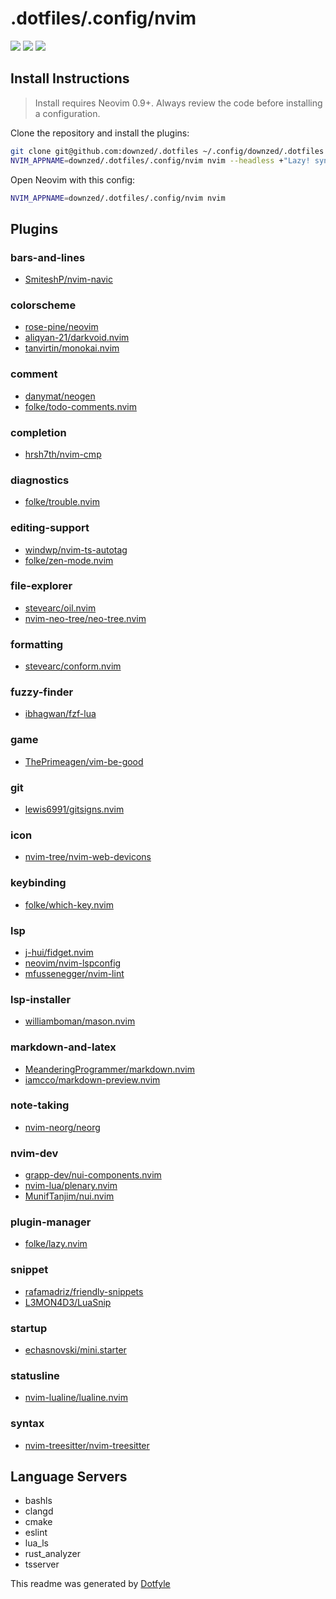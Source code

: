 # .dotfiles/.config/nvim

<a href="https://dotfyle.com/downzed/dotfiles-config-nvim"><img src="https://dotfyle.com/downzed/dotfiles-config-nvim/badges/plugins?style=flat" /></a>
<a href="https://dotfyle.com/downzed/dotfiles-config-nvim"><img src="https://dotfyle.com/downzed/dotfiles-config-nvim/badges/leaderkey?style=flat" /></a>
<a href="https://dotfyle.com/downzed/dotfiles-config-nvim"><img src="https://dotfyle.com/downzed/dotfiles-config-nvim/badges/plugin-manager?style=flat" /></a>


## Install Instructions

 > Install requires Neovim 0.9+. Always review the code before installing a configuration.

Clone the repository and install the plugins:

```sh
git clone git@github.com:downzed/.dotfiles ~/.config/downzed/.dotfiles
NVIM_APPNAME=downzed/.dotfiles/.config/nvim nvim --headless +"Lazy! sync" +qa
```

Open Neovim with this config:

```sh
NVIM_APPNAME=downzed/.dotfiles/.config/nvim nvim
```

## Plugins

### bars-and-lines

+ [SmiteshP/nvim-navic](https://dotfyle.com/plugins/SmiteshP/nvim-navic)
### colorscheme

+ [rose-pine/neovim](https://dotfyle.com/plugins/rose-pine/neovim)
+ [aliqyan-21/darkvoid.nvim](https://dotfyle.com/plugins/aliqyan-21/darkvoid.nvim)
+ [tanvirtin/monokai.nvim](https://dotfyle.com/plugins/tanvirtin/monokai.nvim)
### comment

+ [danymat/neogen](https://dotfyle.com/plugins/danymat/neogen)
+ [folke/todo-comments.nvim](https://dotfyle.com/plugins/folke/todo-comments.nvim)
### completion

+ [hrsh7th/nvim-cmp](https://dotfyle.com/plugins/hrsh7th/nvim-cmp)
### diagnostics

+ [folke/trouble.nvim](https://dotfyle.com/plugins/folke/trouble.nvim)
### editing-support

+ [windwp/nvim-ts-autotag](https://dotfyle.com/plugins/windwp/nvim-ts-autotag)
+ [folke/zen-mode.nvim](https://dotfyle.com/plugins/folke/zen-mode.nvim)
### file-explorer

+ [stevearc/oil.nvim](https://dotfyle.com/plugins/stevearc/oil.nvim)
+ [nvim-neo-tree/neo-tree.nvim](https://dotfyle.com/plugins/nvim-neo-tree/neo-tree.nvim)
### formatting

+ [stevearc/conform.nvim](https://dotfyle.com/plugins/stevearc/conform.nvim)
### fuzzy-finder

+ [ibhagwan/fzf-lua](https://dotfyle.com/plugins/ibhagwan/fzf-lua)
### game

+ [ThePrimeagen/vim-be-good](https://dotfyle.com/plugins/ThePrimeagen/vim-be-good)
### git

+ [lewis6991/gitsigns.nvim](https://dotfyle.com/plugins/lewis6991/gitsigns.nvim)
### icon

+ [nvim-tree/nvim-web-devicons](https://dotfyle.com/plugins/nvim-tree/nvim-web-devicons)
### keybinding

+ [folke/which-key.nvim](https://dotfyle.com/plugins/folke/which-key.nvim)
### lsp

+ [j-hui/fidget.nvim](https://dotfyle.com/plugins/j-hui/fidget.nvim)
+ [neovim/nvim-lspconfig](https://dotfyle.com/plugins/neovim/nvim-lspconfig)
+ [mfussenegger/nvim-lint](https://dotfyle.com/plugins/mfussenegger/nvim-lint)
### lsp-installer

+ [williamboman/mason.nvim](https://dotfyle.com/plugins/williamboman/mason.nvim)
### markdown-and-latex

+ [MeanderingProgrammer/markdown.nvim](https://dotfyle.com/plugins/MeanderingProgrammer/markdown.nvim)
+ [iamcco/markdown-preview.nvim](https://dotfyle.com/plugins/iamcco/markdown-preview.nvim)
### note-taking

+ [nvim-neorg/neorg](https://dotfyle.com/plugins/nvim-neorg/neorg)
### nvim-dev

+ [grapp-dev/nui-components.nvim](https://dotfyle.com/plugins/grapp-dev/nui-components.nvim)
+ [nvim-lua/plenary.nvim](https://dotfyle.com/plugins/nvim-lua/plenary.nvim)
+ [MunifTanjim/nui.nvim](https://dotfyle.com/plugins/MunifTanjim/nui.nvim)
### plugin-manager

+ [folke/lazy.nvim](https://dotfyle.com/plugins/folke/lazy.nvim)
### snippet

+ [rafamadriz/friendly-snippets](https://dotfyle.com/plugins/rafamadriz/friendly-snippets)
+ [L3MON4D3/LuaSnip](https://dotfyle.com/plugins/L3MON4D3/LuaSnip)
### startup

+ [echasnovski/mini.starter](https://dotfyle.com/plugins/echasnovski/mini.starter)
### statusline

+ [nvim-lualine/lualine.nvim](https://dotfyle.com/plugins/nvim-lualine/lualine.nvim)
### syntax

+ [nvim-treesitter/nvim-treesitter](https://dotfyle.com/plugins/nvim-treesitter/nvim-treesitter)
## Language Servers

+ bashls
+ clangd
+ cmake
+ eslint
+ lua_ls
+ rust_analyzer
+ tsserver


 This readme was generated by [Dotfyle](https://dotfyle.com)
